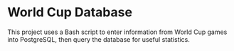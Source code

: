 # World Cup Database

This project uses a Bash script to enter information from World Cup games into PostgreSQL, then query the database for useful statistics.
